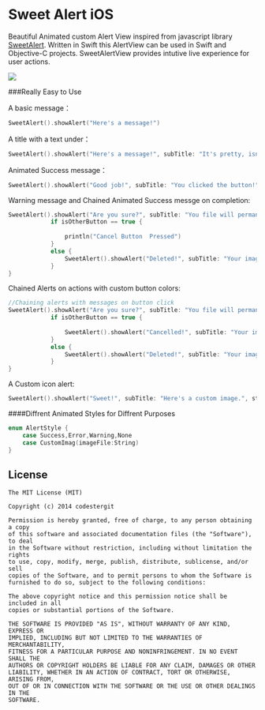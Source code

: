Sweet Alert iOS
==============

Beautiful Animated custom Alert View inspired from javascript library [SweetAlert](http://tristanedwards.me/sweetalert).
Written in Swift this AlertView can be used in Swift and Objective-C projects. SweetAlertView provides intutive live experience for user actions.

![](https://github.com/codestergit/SweetAlert-iOS/blob/master/SweetAlertiOS.gif)

###Really Easy to Use


A basic message：
```swift
SweetAlert().showAlert("Here's a message!")
```
A title with a text under：
```swift
SweetAlert().showAlert("Here's a message!", subTitle: "It's pretty, isn't it?", style: AlertStyle.None)
```
Animated Success message：
```swift
SweetAlert().showAlert("Good job!", subTitle: "You clicked the button!", style: AlertStyle.Success)
```
Warning message and Chained Animated Success messge on completion:
```swift
SweetAlert().showAlert("Are you sure?", subTitle: "You file will permanently delete!", style: AlertStyle.Warning, buttonTitle:"Cancel", buttonColor:UIColorFromRGB(0xD0D0D0) , otherButtonTitle:  "Yes, delete it!", otherButtonColor: UIColorFromRGB(0xDD6B55)) { (isOtherButton) -> Void in
            if isOtherButton == true {
            
                println("Cancel Button  Pressed")
            }
            else {
                SweetAlert().showAlert("Deleted!", subTitle: "Your imaginary file has been deleted!", style: AlertStyle.Success)
            }
}
```

Chained Alerts on actions with custom button colors:
```swift
//Chaining alerts with messages on button click
SweetAlert().showAlert("Are you sure?", subTitle: "You file will permanently delete!", style: AlertStyle.Warning, buttonTitle:"No, cancel plx!", buttonColor:UIColorFromRGB(0xD0D0D0) , otherButtonTitle:  "Yes, delete it!", otherButtonColor: UIColorFromRGB(0xDD6B55)) { (isOtherButton) -> Void in
            if isOtherButton == true {
                
                SweetAlert().showAlert("Cancelled!", subTitle: "Your imaginary file is safe", style: AlertStyle.Error)
            }
            else {
                SweetAlert().showAlert("Deleted!", subTitle: "Your imaginary file has been deleted!", style: AlertStyle.Success)
            }
}
```
A Custom icon alert:
```swift
SweetAlert().showAlert("Sweet!", subTitle: "Here's a custom image.", style: AlertStyle.CustomImag(imageFile: "thumb.jpg"))
```

####Diffrent Animated Styles for Diffrent Purposes

```swift
enum AlertStyle {
    case Success,Error,Warning,None
    case CustomImag(imageFile:String)
}
```

## License

    The MIT License (MIT)

    Copyright (c) 2014 codestergit

    Permission is hereby granted, free of charge, to any person obtaining a copy
    of this software and associated documentation files (the "Software"), to deal
    in the Software without restriction, including without limitation the rights
    to use, copy, modify, merge, publish, distribute, sublicense, and/or sell
    copies of the Software, and to permit persons to whom the Software is
    furnished to do so, subject to the following conditions:

    The above copyright notice and this permission notice shall be included in all
    copies or substantial portions of the Software.

    THE SOFTWARE IS PROVIDED "AS IS", WITHOUT WARRANTY OF ANY KIND, EXPRESS OR
    IMPLIED, INCLUDING BUT NOT LIMITED TO THE WARRANTIES OF MERCHANTABILITY,
    FITNESS FOR A PARTICULAR PURPOSE AND NONINFRINGEMENT. IN NO EVENT SHALL THE
    AUTHORS OR COPYRIGHT HOLDERS BE LIABLE FOR ANY CLAIM, DAMAGES OR OTHER
    LIABILITY, WHETHER IN AN ACTION OF CONTRACT, TORT OR OTHERWISE, ARISING FROM,
    OUT OF OR IN CONNECTION WITH THE SOFTWARE OR THE USE OR OTHER DEALINGS IN THE
    SOFTWARE.
